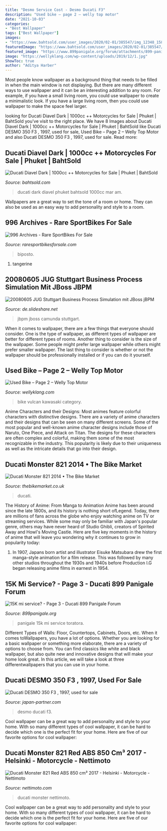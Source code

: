 ```yaml
---
title: "Desmo Service Cost - Desmo Ducati F3"
description: "Used bike – page 2 – welly top motor"
date: "2021-10-03"
categories:
- "Best Wallpaper"
tags: ["Best Wallpaper"]
images:
- "https://www.bahtsold.com/user_images/2020/02-01/385547/img_12348_1580542582_59629.jpg"
featuredImage: "https://www.bahtsold.com/user_images/2020/02-01/385547/img_12348_1580542582_59629.jpg"
featured_image: "https://www.899panigale.org/forum/attachments/899-panigale-general-discussion/39099d1536902858-15k-mi-service-899-mods.jpg"
image: "https://wellyklang.com/wp-content/uploads/2019/12/1.jpg"
ShowToc: true
author: "Aditya Harber"
---
```



Most people know wallpaper as a background thing that needs to be filled in when the main window is not displaying. But there are many different ways to use wallpaper and it can be an interesting addition to any room. For example, if you have a small living room, you could use wallpaper to create a minimalistic look. If you have a large living room, then you could use wallpaper to make the space feel larger.

	

		
looking for Ducati Diavel Dark | 1000cc ++ Motorcycles for Sale | Phuket | BahtSold you've visit to the right place. We have 8 Images about Ducati Diavel Dark | 1000cc ++ Motorcycles for Sale | Phuket | BahtSold like Ducati DESMO 350 F3 , 1997, used for sale, Used Bike – Page 2 – Welly Top Motor and also Ducati DESMO 350 F3 , 1997, used for sale. Read more:
		
    
## Ducati Diavel Dark | 1000cc ++ Motorcycles For Sale | Phuket | BahtSold

<img loading=lazy src="https://www.bahtsold.com/user_images/2020/02-01/385547/img_12348_1580542582_59629.jpg" onerror="this.onerror=null;this.src='https://tse4.mm.bing.net/th?id=OIP.pDXY3eGFP75lcQsxTWsGSAHaEN&amp;pid=15.1';" alt="Ducati Diavel Dark | 1000cc ++ Motorcycles for Sale | Phuket | BahtSold">

_Source: bahtsold.com_

>ducati dark diavel phuket bahtsold 1000cc mar am. 

	

Wallpapers are a great way to set the tone of a room or home. They can also be used as an easy way to add personality and style to a room.

    
## 996 Archives - Rare SportBikes For Sale

<img loading=lazy src="https://raresportbikesforsale.com/wp-content/uploads/2020/12/20201212-2000-ducati-996-biposto-left-1536x1152.jpg" onerror="this.onerror=null;this.src='https://tse3.mm.bing.net/th?id=OIP.3VYugAFye0ePvbMeL5zVAAHaFj&amp;pid=15.1';" alt="996 Archives - Rare SportBikes For Sale">

_Source: raresportbikesforsale.com_

>biposto. 

	

1. tangerine 

    
## 20080605 JUG Stuttgart Business Process Simulation Mit JBoss JBPM

<img loading=lazy src="https://image.slidesharecdn.com/jbpmsimulation-091114090855-phpapp02/95/20080605-jug-stuttgart-business-process-simulation-mit-jboss-jbpm-42-728.jpg?cb=1258190333" onerror="this.onerror=null;this.src='https://tse3.mm.bing.net/th?id=OIP.x3b-FJiLjLlYGS4-rNb5gAHaFP&amp;pid=15.1';" alt="20080605 JUG Stuttgart Business Process Simulation mit JBoss jBPM">

_Source: de.slideshare.net_

>jbpm jboss camunda stuttgart. 

	

When it comes to wallpaper, there are a few things that everyone should consider. One is the type of wallpaper, as different types of wallpaper are better for different types of rooms. Another thing to consider is the size of the wallpaper. Some people might prefer large wallpaper while others might prefer smaller wallpaper. The last thing to consider is whether or not the wallpaper should be professionally installed or if you can do it yourself.

    
## Used Bike – Page 2 – Welly Top Motor

<img loading=lazy src="https://wellyklang.com/wp-content/uploads/2019/12/1.jpg" onerror="this.onerror=null;this.src='https://tse3.mm.bing.net/th?id=OIP.Qp1pq93bntgrfS8vsEbDOAHaEO&amp;pid=15.1';" alt="Used Bike – Page 2 – Welly Top Motor">

_Source: wellyklang.com_

>bike vulcan kawasaki category. 

	

Anime Characters and their Designs: Most animes feature colorful characters with distinctive designs.
There are a variety of anime characters and their designs that can be seen on many different screens. Some of the most popular and well-known anime character designs include those of Naruto, One Piece, and Attack on Titan. The designs for these characters are often complex and colorful, making them some of the most recognizable in the industry. This popularity is likely due to their uniqueness as well as the intricate details that go into their design.

    
## Ducati Monster 821 2014 • The Bike Market

<img loading=lazy src="https://www.thebikemarket.co.uk/media/2884076/ducati-monster-821-tk3-2.jpg?width=640" onerror="this.onerror=null;this.src='https://tse2.mm.bing.net/th?id=OIP.DXkjcqEjFE-2A1riHjfKggHaHF&amp;pid=15.1';" alt="Ducati Monster 821 2014 • The Bike Market">

_Source: thebikemarket.co.uk_

>ducati. 

	

The History of Anime: From Manga to Animation
Anime has been around since the late 1800s, and its history is nothing short ofLegend. Today, there are millions of fans across the globe who enjoy watching anime on TV or streaming services. While some may only be familiar with Japan's popular genre, others may have never heard of Studio Ghibli, creators of Spirited Away and Howl's Moving Castle. Here are five key moments in the history of anime that will leave you wondering why it continues to grow in popularity today:
1) In 1907, Japans born artist and illustrator Eisuke Matsubara drew the first manga-style animation for a film release. This was followed by many other studios throughout the 1930s and 1940s before Production I.G began releasing anime films in earnest in 1954.

    
## 15K Mi Service? - Page 3 - Ducati 899 Panigale Forum

<img loading=lazy src="https://www.899panigale.org/forum/attachments/899-panigale-general-discussion/39099d1536902858-15k-mi-service-899-mods.jpg" onerror="this.onerror=null;this.src='https://tse2.mm.bing.net/th?id=OIP.YIbPrPO0o5hzKpCA4_ojJwHaHc&amp;pid=15.1';" alt="15K mi service? - Page 3 - Ducati 899 Panigale Forum">

_Source: 899panigale.org_

>panigale 15k mi service toratora. 

	

Different Types of Walls: Floor, Countertops, Cabinets, Doors, etc.
When it comes toWallpapers, you have a lot of options. Whether you are looking for a basic wallpaper or something more elaborate, there are a variety of options to choose from. You can find classics like white and black wallpaper, but also quite new and innovative designs that will make your home look great. In this article, we will take a look at three differentwallpapers that you can use in your home.

    
## Ducati DESMO 350 F3 , 1997, Used For Sale

<img loading=lazy src="https://www.japan-partner.com/images/342aacd658/ducati-desmo+350+f3-35deefd970_t.jpg" onerror="this.onerror=null;this.src='https://tse2.mm.bing.net/th?id=OIP.Q-rSRKGIPIOruIK67lQAQAAAAA&amp;pid=15.1';" alt="Ducati DESMO 350 F3 , 1997, used for sale">

_Source: japan-partner.com_

>desmo ducati f3. 

	

Cool wallpaper can be a great way to add personality and style to your home. With so many different types of cool wallpaper, it can be hard to decide which one is the perfect fit for your home. Here are five of our favorite options for cool wallpaper: 

    
## Ducati Monster 821 Red ABS 850 Cm³ 2017 - Helsinki - Motorcycle - Nettimoto

<img loading=lazy src="https://cdn.nettimoto.com/live/1730816/Ducati-Monster-164e73471296f189-large.jpg" onerror="this.onerror=null;this.src='https://tse4.mm.bing.net/th?id=OIP.4xqCCbFoZMgxyJA1evH7QAHaFj&amp;pid=15.1';" alt="Ducati Monster 821 Red ABS 850 cm³ 2017 - Helsinki - Motorcycle - Nettimoto">

_Source: nettimoto.com_

>ducati monster nettimoto. 

	

Cool wallpaper can be a great way to add personality and style to your home. With so many different types of cool wallpaper, it can be hard to decide which one is the perfect fit for your home. Here are five of our favorite options for cool wallpaper: 

